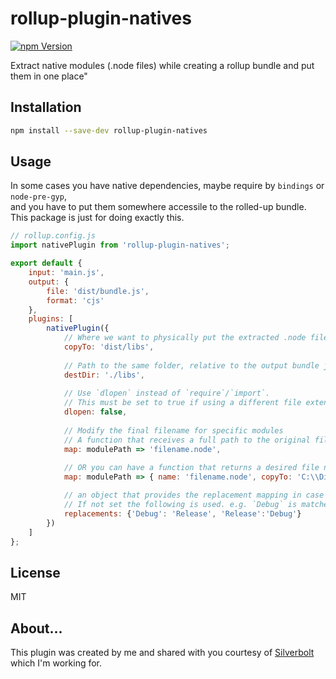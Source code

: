 # rollup-plugin-natives

[![npm Version](https://badge.fury.io/js/rollup-plugin-natives.png)](https://npmjs.org/package/rollup-plugin-natives)

Extract native modules (.node files) while creating a rollup bundle and put them in one place"


## Installation

```bash
npm install --save-dev rollup-plugin-natives
```


## Usage

In some cases you have native dependencies, maybe require by `bindings` or `node-pre-gyp`,  
and you have to put them somewhere accessile to the rolled-up bundle.  
This package is just for doing exactly this.

```js
// rollup.config.js
import nativePlugin from 'rollup-plugin-natives';

export default {
    input: 'main.js',
    output: {
        file: 'dist/bundle.js',
        format: 'cjs'
    },
    plugins: [
        nativePlugin({
            // Where we want to physically put the extracted .node files
            copyTo: 'dist/libs',
            
            // Path to the same folder, relative to the output bundle js
            destDir: './libs',
            
            // Use `dlopen` instead of `require`/`import`.
            // This must be set to true if using a different file extension that '.node'
            dlopen: false,
            
            // Modify the final filename for specific modules
            // A function that receives a full path to the original file, and returns a desired filename
            map: modulePath => 'filename.node',
            
            // OR you can have a function that returns a desired file name and a specific destination to copy to
            map: modulePath => { name: 'filename.node', copyTo: 'C:\\Dist\\libs\\filename.node' },

            // an object that provides the replacement mapping in case of a missing node module
            // If not set the following is used. e.g. `Debug` is matched and replaced with `Release` via regex .
            replacements: {'Debug': 'Release', 'Release':'Debug'}
        })
    ]
};
```

## License

MIT

## About...

This plugin was created by me and shared with you courtesy of [Silverbolt](http://silverbolt.ai/) which I'm working for.



